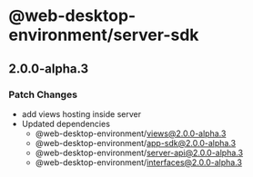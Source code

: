 # @web-desktop-environment/server-sdk

## 2.0.0-alpha.3

### Patch Changes

- add views hosting inside server
- Updated dependencies
  - @web-desktop-environment/views@2.0.0-alpha.3
  - @web-desktop-environment/app-sdk@2.0.0-alpha.3
  - @web-desktop-environment/server-api@2.0.0-alpha.3
  - @web-desktop-environment/interfaces@2.0.0-alpha.3
